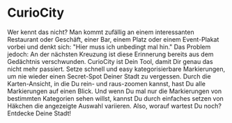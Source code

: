 # CurioCity

Wer kennt das nicht? Man kommt zufällig an einem interessanten Restaurant oder Geschäft, einer Bar, einem Platz oder einem Event-Plakat vorbei und denkt sich: "Hier muss ich unbedingt mal hin." Das Problem jedoch: An der nächsten Kreuzung ist diese Erinnerung bereits aus dem Gedächtnis verschwunden. CurioCity ist Dein Tool, damit Dir genau das nicht mehr passiert. Setze schnell und easy kategorisierbare Markierungen, um nie wieder einen Secret-Spot Deiner Stadt zu vergessen. Durch die Karten-Ansicht, in die Du rein- und raus-zoomen kannst, hast Du alle Markierungen auf einen Blick. Und wenn Du mal nur die Markierungen von bestimmten Kategorien sehen willst, kannst Du durch einfaches setzen von Häkchen die angezeigte Auswahl variieren. Also, worauf wartest Du noch? Entdecke Deine Stadt!

